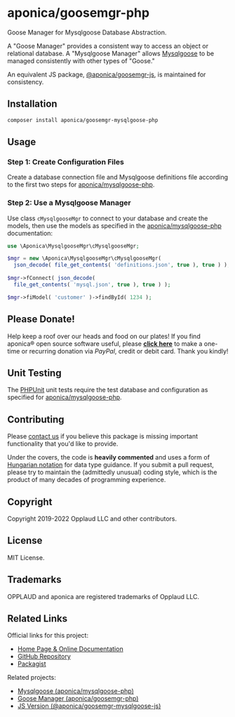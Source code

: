 # aponica/goosemgr-php

Goose Manager for Mysqlgoose Database Abstraction.

A "Goose Manager" provides a consistent way to access an object or
relational database. A "Mysqlgoose Manager" allows
[Mysqlgoose](https://aponica.com/docs/mysqlgoose-php)
to be managed consistently with other types of "Goose."

An equivalent JS package, 
[@aponica/goosemgr-js](https://aponica.com/docs/goosemgr-mysqlgoose-js), 
is maintained for consistency.

<a name="installation"></a>
## Installation

```sh
composer install aponica/goosemgr-mysqlgoose-php
```

<a name="usage"></a>
## Usage

### Step 1: Create Configuration Files

Create a database connection file and Mysqlgoose definitions file
according to the first two steps for 
<a href="https://aponica.com/docs/mysqlgoose-php">aponica/mysqlgoose-php</a>.

### Step 2: Use a Mysqlgoose Manager

Use class `cMysqlgooseMgr` to connect to your database and create the models,
then use the models as specified in the 
<a href="https://aponica.com/docs/mysqlgoose-php">aponica/mysqlgoose-php</a>
documentation:

```php
use \Aponica\MysqlgooseMgr\cMysqlgooseMgr;

$mgr = new \Aponica\MysqlgooseMgr\cMysqlgooseMgr(
  json_decode( file_get_contents( 'definitions.json', true ), true ) );
  
$mgr->fConnect( json_decode( 
  file_get_contents( 'mysql.json', true ), true ) );

$mgr->fiModel( 'customer' )->findById( 1234 );
```

## Please Donate!

Help keep a roof over our heads and food on our plates! 
If you find aponica® open source software useful, please 
**[click here](https://www.paypal.com/biz/fund?id=BEHTAS8WARM68)** 
to make a one-time or recurring donation via *PayPal*, credit 
or debit card. Thank you kindly!

## Unit Testing

The [PHPUnit](https://phpunit.de/) unit tests require the test database
and configuration as specified for
[aponica/mysqlgoose-php](https://aponica.com/docs/mysqlgoose-php). 

## Contributing

Please [contact us](https://aponica.com/contact/) if you believe this package
is missing important functionality that you'd like to provide.

Under the covers, the code is **heavily commented** and uses a form of
[Hungarian notation](https://en.wikipedia.org/wiki/Hungarian_notation) 
for data type guidance. If you submit a pull request, please try to maintain
the (admittedly unusual) coding style, which is the product of many decades
of programming experience.

## Copyright

Copyright 2019-2022 Opplaud LLC and other contributors.

## License

MIT License.

## Trademarks

OPPLAUD and aponica are registered trademarks of Opplaud LLC.

## Related Links

Official links for this project:

* [Home Page & Online Documentation
    ](https://aponica.com/docs/goosemgr-mysqlgoose-php/)
* [GitHub Repository](https://github.com/aponica/goosemgr-mysqlgoose-php)
* [Packagist](https://packagist.org/packages/aponica/goosemgr-mysqlgoose-php)
  
Related projects:

* [Mysqlgoose (aponica/mysqlgoose-php)
    ](https://aponica.com/docs/mysqlgoose-php/)
* [Goose Manager (aponica/goosemgr-php)
    ](https://aponica.com/docs/goosemgr-php/)
* [JS Version (@aponica/goosemgr-mysqlgoose-js)
    ](https://aponica.com/docs/goosemgr-mysqlgoose-js/)
